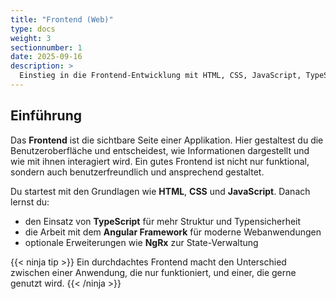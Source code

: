 ```yaml
---
title: "Frontend (Web)"
type: docs
weight: 3
sectionnumber: 1
date: 2025-09-16
description: >
  Einstieg in die Frontend-Entwicklung mit HTML, CSS, JavaScript, TypeScript und Angular.
---
```


## Einführung

Das **Frontend** ist die sichtbare Seite einer Applikation. Hier gestaltest du die Benutzeroberfläche und entscheidest,
wie Informationen dargestellt und wie mit ihnen interagiert wird. Ein gutes Frontend ist nicht nur funktional, sondern
auch benutzerfreundlich und ansprechend gestaltet.

Du startest mit den Grundlagen wie **HTML**, **CSS** und **JavaScript**. Danach lernst du:

- den Einsatz von **TypeScript** für mehr Struktur und Typensicherheit
- die Arbeit mit dem **Angular Framework** für moderne Webanwendungen
- optionale Erweiterungen wie **NgRx** zur State-Verwaltung

{{< ninja tip >}}
Ein durchdachtes Frontend macht den Unterschied zwischen einer Anwendung, die nur funktioniert, und einer, die gerne
genutzt wird.
{{< /ninja >}}
